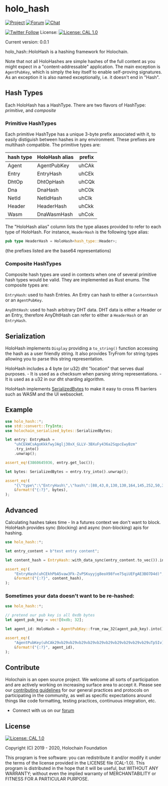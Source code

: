 # holo_hash

[![Project](https://img.shields.io/badge/project-holochain-blue.svg?style=flat-square)](http://holochain.org/)
[![Forum](https://img.shields.io/badge/chat-forum%2eholochain%2enet-blue.svg?style=flat-square)](https://forum.holochain.org)
[![Chat](https://img.shields.io/badge/chat-chat%2eholochain%2enet-blue.svg?style=flat-square)](https://chat.holochain.org)

[![Twitter Follow](https://img.shields.io/twitter/follow/holochain.svg?style=social&label=Follow)](https://twitter.com/holochain)
License: [![License: CAL 1.0](https://img.shields.io/badge/License-CAL%201.0-blue.svg)](https://github.com/holochain/cryptographic-autonomy-license)

Current version: 0.0.1

holo_hash::HoloHash is a hashing framework for Holochain.

Note that not all HoloHashes are simple hashes of the full content as you might expect in a "content-addressable" application. The main exception is `AgentPubKey`, which is simply the key itself to enable self-proving signatures. As an exception it is also named exceptionally, i.e. it doesn't end in "Hash".

## Hash Types

Each HoloHash has a HashType. There are two flavors of HashType: *primitive*, and *composite*

### Primitive HashTypes

Each primitive HashType has a unique 3-byte prefix associated with it, to easily distiguish between hashes in any environment. These prefixes are multihash compatible. The primitive types are:

| hash type | HoloHash alias | prefix |
|-----------|----------------|--------|
| Agent     | AgentPubKey    | uhCAk  |
| Entry     | EntryHash      | uhCEk  |
| DhtOp     | DhtOpHash      | uhCQk  |
| Dna       | DnaHash        | uhC0k  |
| NetId     | NetIdHash      | uhCIk  |
| Header    | HeaderHash     | uhCkk  |
| Wasm      | DnaWasmHash    | uhCok  |

The "HoloHash alias" column lists the type aliases provided to refer to each type of HoloHash. For instance, `HeaderHash` is the following type alias:

```rust
pub type HeaderHash = HoloHash<hash_type::Header>;
```

(the prefixes listed are the base64 representations)

### Composite HashTypes

Composite hash types are used in contexts when one of several primitive hash types would be valid. They are implemented as Rust enums. The composite types are:

`EntryHash`: used to hash Entries. An Entry can hash to either a `ContentHash` or an `AgentPubKey`.

`AnyDhtHash`: used to hash arbitrary DHT data. DHT data is either a Header or an Entry, therefore AnyDhtHash can refer to either a `HeaderHash` or an `EntryHash`.

## Serialization

HoloHash implements `Display` providing a `to_string()` function accessing the hash as a user friendly string. It also provides TryFrom for string types allowing you to parse this string representation.

HoloHash includes a 4 byte (or u32) dht "location" that serves dual purposes. - It is used as a checksum when parsing string representations. - It is used as a u32 in our dht sharding algorithm.

HoloHash implements [SerializedBytes](https://lib.rs/crates/holochain_serialized_bytes) to make it easy to cross ffi barriers such as WASM and the UI websocket.

## Example

```rust
use holo_hash::*;
use std::convert::TryInto;
use holochain_serialized_bytes::SerializedBytes;

let entry: EntryHash =
    "uhCEkWCsAgoKkkfwyJAglj30xX_GLLV-3BXuFy436a2SqpcEwyBzm"
    .try_into()
    .unwrap();

assert_eq!(3860645936, entry.get_loc());

let bytes: SerializedBytes = entry.try_into().unwrap();

assert_eq!(
    "{\"type\":\"EntryHash\",\"hash\":[88,43,0,130,130,164,145,252,50,36,8,37,143,125,49,95,241,139,45,95,183,5,123,133,203,141,250,107,100,170,165,193,48,200,28,230]}",
    &format!("{:?}", bytes),
);
```

## Advanced

Calculating hashes takes time - In a futures context we don't want to block. HoloHash provides sync (blocking) and async (non-blocking) apis for hashing.

```rust
use holo_hash::*;

let entry_content = b"test entry content";

let content_hash = EntryHash::with_data_sync(entry_content.to_vec()).into();

assert_eq!(
    "EntryHash(uhCEkhPbA5vaw3Fk-ZvPSKuyyjg8eoX98fve75qiUEFgAE3BO7D4d)",
    &format!("{:?}", content_hash),
);
```

### Sometimes your data doesn't want to be re-hashed:

```rust
use holo_hash::*;

// pretend our pub key is all 0xdb bytes
let agent_pub_key = vec![0xdb; 32];

let agent_id: HoloHash = AgentPubKey::from_raw_32(agent_pub_key).into();

assert_eq!(
    "AgentPubKey(uhCAk29vb29vb29vb29vb29vb29vb29vb29vb29vb29vb29uTp5Iv)",
    &format!("{:?}", agent_id),
);
```

## Contribute
Holochain is an open source project.  We welcome all sorts of participation and are actively working on increasing surface area to accept it.  Please see our [contributing guidelines](/CONTRIBUTING.md) for our general practices and protocols on participating in the community, as well as specific expectations around things like code formatting, testing practices, continuous integration, etc.

* Connect with us on our [forum](https://forum.holochain.org)

## License
 [![License: CAL 1.0](https://img.shields.io/badge/License-CAL-1.0-blue.svg)](https://github.com/holochain/cryptographic-autonomy-license)

Copyright (C) 2019 - 2020, Holochain Foundation

This program is free software: you can redistribute it and/or modify it under the terms of the license
provided in the LICENSE file (CAL-1.0).  This program is distributed in the hope that it will be useful,
but WITHOUT ANY WARRANTY; without even the implied warranty of MERCHANTABILITY or FITNESS FOR A PARTICULAR
PURPOSE.
